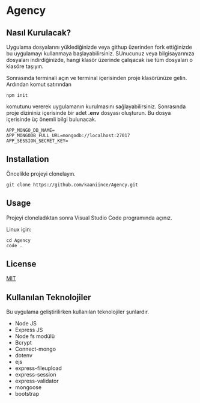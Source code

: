# Agency

## Nasıl Kurulacak?

Uygulama dosyalarını yüklediğinizde veya githup üzerinden fork ettiğinizde bu uygulamayı kullanmaya başlayabilirsiniz. SUnucunuz veya bilgisayarınıza dosyaları indirdiğinizde, hangi klasör üzerinde çalışacak ise tüm dosyaları o klasöre taşıyın.

Sonrasında terminali açın ve terminal içerisinden proje klasörünüze gelin. Ardından komut satırından

```
npm init
```

komutunu vererek uygulamanın kurulmasını sağlayabilirsiniz. Sonrasında proje dizininiz içerisinde bir adet **.env** dosyası oluşturun. Bu dosya içerisinde üç önemli bilgi bulunacak.

```
APP_MONGO_DB_NAME=
APP_MONGODB_FULL_URL=mongodb://localhost:27017
APP_SESSION_SECRET_KEY=
```

## Installation

Öncelikle projeyi clonelayın.

```
git clone https://github.com/kaaniince/Agency.git
```

## Usage

Projeyi cloneladıktan sonra Visual Studio Code programında açınız.

Linux için:

```
cd Agency
code .
```

## License

[MIT](https://choosealicense.com/licenses/mit/)

## Kullanılan Teknolojiler

Bu uygulama geliştirilirken kullanılan teknolojiler şunlardır.

- Node JS
- Express JS
- Node fs modülü
- Bcrypt
- Connect-mongo
- dotenv
- ejs
- express-fileupload
- express-session
- express-validator
- mongoose
- bootstrap
